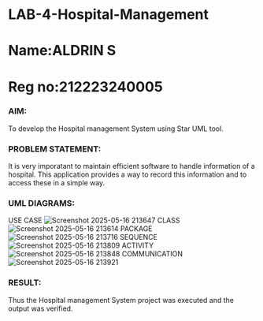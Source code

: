 # LAB-4-Hospital-Management

# Name:ALDRIN S
# Reg no:212223240005

### AIM:
To develop the Hospital management System using Star UML tool.

### PROBLEM STATEMENT:
It is very imporatant to maintain efficient software to handle information of a hospital.
This application provides a way to record this information and to access these in a simple way.

### UML DIAGRAMS:
USE CASE
![Screenshot 2025-05-16 213647](https://github.com/user-attachments/assets/e4854309-40b2-4c64-bd06-c09ed1b923d2)
CLASS
![Screenshot 2025-05-16 213614](https://github.com/user-attachments/assets/ecc1f0f3-ae67-4218-9653-dc0751c16727)
PACKAGE
![Screenshot 2025-05-16 213716](https://github.com/user-attachments/assets/e07d5db3-f5a6-436d-82cb-6dc84cf12c72)
SEQUENCE
![Screenshot 2025-05-16 213809](https://github.com/user-attachments/assets/7b0bcce8-26a3-4006-8911-34511c42998d)
ACTIVITY
![Screenshot 2025-05-16 213848](https://github.com/user-attachments/assets/831d5933-304d-4e2b-afa2-39ad16464bcc)
COMMUNICATION
![Screenshot 2025-05-16 213921](https://github.com/user-attachments/assets/2191e07f-56c3-44b1-8ad3-ccc73fa88e2d)


### RESULT:
Thus the Hospital management System project was executed and the output was verified.
